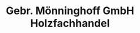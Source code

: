 ---
title: "Gebr. Mönninghoff GmbH Holzfachhandel"
url: /hamm/gebr-moenninghoff-gmbh-holzfachhandel/
shop: Baumarkt
---